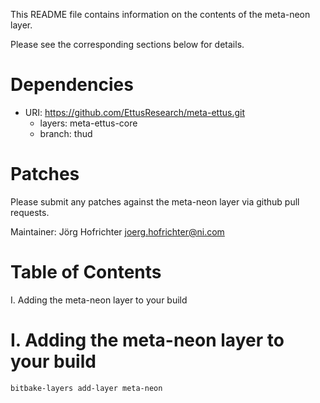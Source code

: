 This README file contains information on the contents of the meta-neon layer.

Please see the corresponding sections below for details.

Dependencies
============

- URI: https://github.com/EttusResearch/meta-ettus.git
  - layers: meta-ettus-core
  - branch: thud

Patches
=======

Please submit any patches against the meta-neon layer via github pull requests.

Maintainer: Jörg Hofrichter <joerg.hofrichter@ni.com>

Table of Contents
=================

  I. Adding the meta-neon layer to your build


I. Adding the meta-neon layer to your build
=================================================

    bitbake-layers add-layer meta-neon
